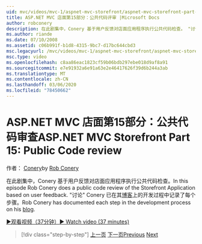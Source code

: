 ```yaml
---
uid: mvc/videos/mvc-1/aspnet-mvc-storefront/aspnet-mvc-storefront-part-15-public-code-review
title: ASP.NET MVC 店面第15部分：公共代码评审 |Microsoft Docs
author: robconery
description: 在此剧集中，Conery 基于用户反馈对店面应用程序执行公共代码检查。 "讨论" Conery 已记录开发中的每个步骤 。
ms.author: riande
ms.date: 07/10/2008
ms.assetid: c06b991f-b1d8-4315-9bc7-d17bc644cbd3
msc.legacyurl: /mvc/videos/mvc-1/aspnet-mvc-storefront/aspnet-mvc-storefront-part-15-public-code-review
msc.type: video
ms.openlocfilehash: c8aa86eac1823cf59b06bdb297ebe018d9af8a91
ms.sourcegitcommit: e7e91932a6e91a63e2e46417626f39d6b244a3ab
ms.translationtype: MT
ms.contentlocale: zh-CN
ms.lasthandoff: 03/06/2020
ms.locfileid: "78450662"
---
```

# <a name="aspnet-mvc-storefront-part-15-public-code-review"></a><span data-ttu-id="b2f12-104">ASP.NET MVC 店面第15部分：公共代码审查</span><span class="sxs-lookup"><span data-stu-id="b2f12-104">ASP.NET MVC Storefront Part 15: Public Code review</span></span>

<span data-ttu-id="b2f12-105">作者： [Conery](https://github.com/robconery)</span><span class="sxs-lookup"><span data-stu-id="b2f12-105">by [Rob Conery](https://github.com/robconery)</span></span>

<span data-ttu-id="b2f12-106">在此剧集中，Conery 基于用户反馈对店面应用程序执行公共代码检查。</span><span class="sxs-lookup"><span data-stu-id="b2f12-106">In this episode Rob Conery does a public code review of the Storefront Application based on user feedback.</span></span> <span data-ttu-id="b2f12-107">"讨论" Conery 已在其[博客](http://blog.wekeroad.com/mvc-storefront/mvcstore-part-15/)上的开发过程中记录了每个步骤。</span><span class="sxs-lookup"><span data-stu-id="b2f12-107">Rob Conery has documented each step in the development process on his [blog](http://blog.wekeroad.com/mvc-storefront/mvcstore-part-15/).</span></span>

[<span data-ttu-id="b2f12-108">&#9654;观看视频（37分钟）</span><span class="sxs-lookup"><span data-stu-id="b2f12-108">&#9654; Watch video (37 minutes)</span></span>](https://channel9.msdn.com/Blogs/ASP-NET-Site-Videos/aspnet-mvc-storefront-part-15-public-code-review)

> [!div class="step-by-step"]
> <span data-ttu-id="b2f12-109">[上一页](aspnet-mvc-storefront-part-14-rich-client-interaction.md)
> [下一页](aspnet-mvc-storefront-part-16-membership-redo-with-openid.md)</span><span class="sxs-lookup"><span data-stu-id="b2f12-109">[Previous](aspnet-mvc-storefront-part-14-rich-client-interaction.md)
[Next](aspnet-mvc-storefront-part-16-membership-redo-with-openid.md)</span></span>

